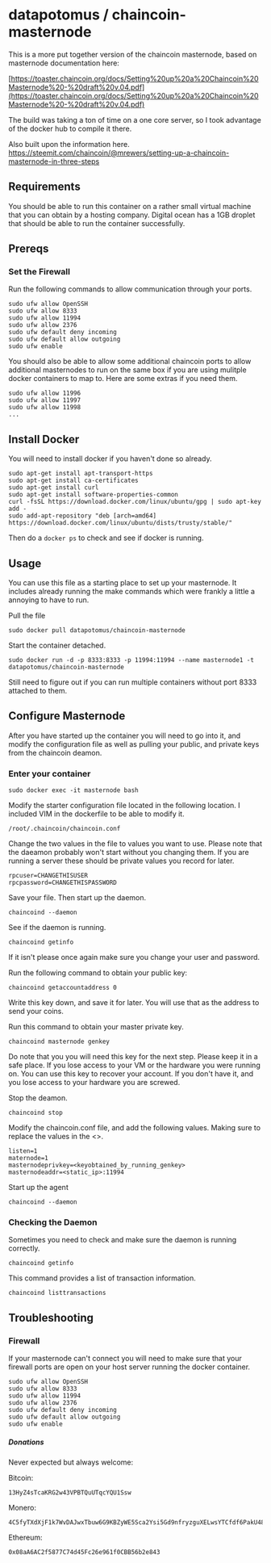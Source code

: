 
# datapotomus / chaincoin-masternode

This is a more put together version of the chaincoin masternode, based on masternode documentation here:

[https://toaster.chaincoin.org/docs/Setting%20up%20a%20Chaincoin%20Masternode%20-%20draft%20v.04.pdf](https://toaster.chaincoin.org/docs/Setting%20up%20a%20Chaincoin%20Masternode%20-%20draft%20v.04.pdf)
 
The build was taking a ton of time on a one core server, so I took advantage of the docker hub to compile it there.

Also built upon the information here. https://steemit.com/chaincoin/@mrewers/setting-up-a-chaincoin-masternode-in-three-steps

## Requirements
You should be able to run this container on a rather small virtual machine that you can obtain by a hosting company. 
Digital ocean has a 1GB droplet that should be able to run the container successfully.


## Prereqs
### Set the Firewall

Run the following commands to allow communication through your ports.

```
sudo ufw allow OpenSSH
sudo ufw allow 8333
sudo ufw allow 11994
sudo ufw allow 2376
sudo ufw default deny incoming
sudo ufw default allow outgoing
sudo ufw enable
```

You should also be able to allow some additional chaincoin ports to allow additional masternodes to run on the same box if you are using mulitple docker containers to map to. Here are some extras if you need them.

```
sudo ufw allow 11996
sudo ufw allow 11997
sudo ufw allow 11998
...
```

## Install Docker

You will need to install docker if you haven't done so already.

```
sudo apt-get install apt-transport-https
sudo apt-get install ca-certificates
sudo apt-get install curl
sudo apt-get install software-properties-common
curl -fsSL https://download.docker.com/linux/ubuntu/gpg | sudo apt-key add -
sudo add-apt-repository "deb [arch=amd64] https://download.docker.com/linux/ubuntu/dists/trusty/stable/"
```
Then do a `docker ps` to check and see if docker is running.


## Usage
You can use this file as a starting place to set up your masternode. It includes already running the make commands which were frankly a little a annoying to have to run. 

Pull the file

`sudo docker pull datapotomus/chaincoin-masternode`

Start the container detached.

`sudo docker run -d -p 8333:8333 -p 11994:11994 --name masternode1 -t datapotomus/chaincoin-masternode`

Still need to figure out if you can run multiple containers without port 8333 attached to them.



## Configure Masternode
After you have started up the container you will need to go into it, and modify the configuration file as well as pulling your public, and private keys from the chaincoin deamon. 

### Enter your container
`sudo docker exec -it masternode bash`

Modify the starter configuration file located in the following location. I included VIM in the dockerfile to be able to modify it.

`/root/.chaincoin/chaincoin.conf`


Change the two values in the file to values you want to use. Please note that the daeamon probably won't start without you changing them. If you are running a server these should be private values you record for later.
```
rpcuser=CHANGETHISUSER
rpcpassword=CHANGETHISPASSWORD
```

Save your file. Then start up the daemon.

`chaincoind --daemon`

See if the daemon is running.

`chaincoind getinfo`

If it isn't please once again make sure you change your user and password.


Run the following command to obtain your public key:

`chaincoind getaccountaddress 0`

Write this key down, and save it for later. You will use that as the address to send your coins.

Run this command to obtain your master private key.

`chaincoind masternode genkey`


Do note that you you will need this key for the next step. Please keep it in a safe place. If you lose access to your VM or the hardware you were running on. You can use this key to recover your account. If you don't have it, and you lose access to your hardware you are screwed.


Stop the deamon.

`chaincoind stop`

Modify the chaincoin.conf file, and add the following values. Making sure to replace the values in the <>.

```
listen=1
maternode=1
masternodeprivkey=<keyobtained_by_running_genkey>
masternodeaddr=<static_ip>:11994
```

Start up the agent

`chaincoind --daemon`


### Checking the Daemon

Sometimes you need to check and make sure the daemon is running correctly.

`chaincoind getinfo`

This command provides a list of transaction information.

`chaincoind listtransactions`



## Troubleshooting

### Firewall
If your masternode can't connect you will need to make sure that your firewall ports are open on your host server running the docker container.
```
sudo ufw allow OpenSSH
sudo ufw allow 8333
sudo ufw allow 11994
sudo ufw allow 2376
sudo ufw default deny incoming
sudo ufw default allow outgoing
sudo ufw enable
```

##### Donations
Never expected but always welcome:


Bitcoin: 

```
13HyZ4sTcaKRG2w43VPBTQuUTqcYQU1Ssw
```
Monero:

```
4C5fyTXdXjF1k7WvDAJwxTbuw6G9KBZyWE5Sca2Ysi5Gd9nfryzguXELwsYTCfdf6PakU48whQaQ3f8M9T33JN6a5VSJk1FTXcRJHkCEZa
```
Ethereum:

```
0x08aA6AC2f5877C74d45Fc26e961f0CBB56b2e843
```
